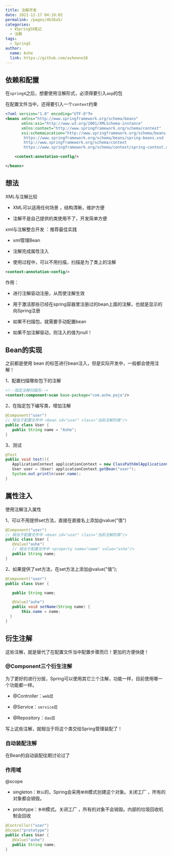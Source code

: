 ```yaml
---
title: 注解开发
date: 2021-12-17 04:10:02
permalink: /pages/4b36a5/
categories:
  - 《Spring5》笔记
  - 注解
tags:
  - Spring5
author:
  name: Ashe
  link: https://github.com/asheone18
---
```

## 依赖和配置

在`spring4`之后，想要使用注解形式，必须得要引入`aop`的包

在配置文件当中，还得要引入一个`context`约束
```xml
<?xml version="1.0" encoding="UTF-8"?>
<beans xmlns="http://www.springframework.org/schema/beans"
       xmlns:xsi="http://www.w3.org/2001/XMLSchema-instance"
       xmlns:context="http://www.springframework.org/schema/context"
       xsi:schemaLocation="http://www.springframework.org/schema/beans
        https://www.springframework.org/schema/beans/spring-beans.xsd
        http://www.springframework.org/schema/context
        https://www.springframework.org/schema/context/spring-context.xsd">

    <context:annotation-config/>

</beans>
```

## 想法

XML与注解比较

- XML可以适用任何场景 ，结构清晰，维护方便

- 注解不是自己提供的类使用不了，开发简单方便

xml与注解整合开发 ：推荐最佳实践

- xml管理Bean

- 注解完成属性注入

- 使用过程中，可以不用扫描，扫描是为了类上的注解
```xml
<context:annotation-config/>  
```
作用：

- 进行注解驱动注册，从而使注解生效

- 用于激活那些已经在spring容器里注册过的bean上面的注解，也就是显示的向Spring注册

- 如果不扫描包，就需要手动配置bean

- 如果不加注解驱动，则注入的值为null！

## Bean的实现

之前都是使用 bean 的标签进行bean注入，但是实际开发中，一般都会使用注解！

1、配置扫描哪些包下的注解

```xml
<!--指定注解扫描包-->
<context:component-scan base-package="com.ashe.pojo"/>
```
2、在指定包下编写类，增加注解
```java
@Component("user")
// 相当于配置文件中 <bean id="user" class="当前注解的类"/>
public class User {
   public String name = "Ashe";
}
```
3、测试
```java
@Test
public void test(){
   ApplicationContext applicationContext = new ClassPathXmlApplicationContext("beans.xml");
   User user = (User) applicationContext.getBean("user");
   System.out.println(user.name);
}
```

## 属性注入

使用注解注入属性

1、可以不用提供set方法，直接在直接名上添加@value("值")

```java
@Component("user")
// 相当于配置文件中 <bean id="user" class="当前注解的类"/>
public class User {
   @Value("ashe")
   // 相当于配置文件中 <property name="name" value="ashe"/>
   public String name;
}
```

2、如果提供了set方法，在set方法上添加@value("值");

```java
@Component("user")
public class User {

   public String name;

   @Value("ashe")
   public void setName(String name) {
       this.name = name;
  }
}
```

## 衍生注解

这些注解，就是替代了在配置文件当中配置步骤而已！更加的方便快捷！

### @Component三个衍生注解

为了更好的进行分层，Spring可以使用其它三个注解，功能一样，目前使用哪一个功能都一样。

- @Controller：`web层`

- @Service：`service层`

- @Repository：`dao层`

写上这些注解，就相当于将这个类交给Spring管理装配了！

### 自动装配注解

在Bean的自动装配往期讨论过了

### 作用域

@scope

- singleton：`默认`的，Spring会采用`单例`模式创建这个对象。关闭工厂 ，所有的对象都会销毁。

- prototype：`多例`模式。关闭工厂 ，所有的对象不会销毁。内部的垃圾回收机制会回收

```java
@Controller("user")
@Scope("prototype")
public class User {
   @Value("ashe")
   public String name;
}
```